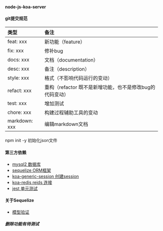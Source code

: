 #### node-js-koa-server

#### git提交规范
| 类型 | 备注 |
|:-------- |:---- |
| feat: xxx     | 新功能（feature）|
| fix: xxx      | 修补bug|
| docs: xxx     | 文档（documentation）|
| desc: xxx     | 备注（description）|
| style: xxx    | 格式（不影响代码运行的变动）|
| refact: xxx   | 重构（refactor 既不是新增功能，也不是修改bug的代码变动）|
| test: xxx     | 增加测试 |
| chore: xxx    | 构建过程辅助工具的变动 |
| markdown: xxx | 编辑markdown文档 |

####
npm init -y 初始化json文件

#### 第三方依赖
- [mysql2 数据库](https://www.npmjs.com/package/mysql2)
- [sequelize ORM框架](https://www.sequelize.com.cn/core-concepts/model-basics)
- [koa-generic-session 创建session](https://www.npmjs.com/package/koa-generic-session)
- [koa-redis reids 连接](https://www.npmjs.com/package/koa-redis)
- [jest 单元测试](https://jestjs.io/docs/en/getting-started)

#### 关于Sequelize
- [模型验证](https://itbilu.com/nodejs/npm/V1PExztfb.html#definition-configuration)

##### 删除功能有待测试